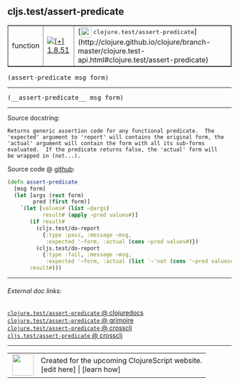 ## cljs.test/assert-predicate



 <table border="1">
<tr>
<td>function</td>
<td><a href="https://github.com/cljsinfo/cljs-api-docs/tree/1.8.51"><img valign="middle" alt="[+] 1.8.51" title="Added in 1.8.51" src="https://img.shields.io/badge/+-1.8.51-lightgrey.svg"></a> </td>
<td>
[<img height="24px" valign="middle" src="http://i.imgur.com/1GjPKvB.png"> <samp>clojure.test/assert-predicate</samp>](http://clojure.github.io/clojure/branch-master/clojure.test-api.html#clojure.test/assert-predicate)
</td>
</tr>
</table>

<samp>(assert-predicate msg form)</samp><br>

---

 <samp>
(__assert-predicate__ msg form)<br>
</samp>

---





Source docstring:

```
Returns generic assertion code for any functional predicate.  The
'expected' argument to 'report' will contains the original form, the
'actual' argument will contain the form with all its sub-forms
evaluated.  If the predicate returns false, the 'actual' form will
be wrapped in (not...).
```


Source code @ [github]():

```clj
(defn assert-predicate
  [msg form]
  (let [args (rest form)
        pred (first form)]
    `(let [values# (list ~@args)
           result# (apply ~pred values#)]
       (if result#
         (cljs.test/do-report
           {:type :pass, :message ~msg,
            :expected '~form, :actual (cons ~pred values#)})
         (cljs.test/do-report
           {:type :fail, :message ~msg,
            :expected '~form, :actual (list '~'not (cons '~pred values#))}))
       result#)))
```

<!--
Repo - tag - source tree - lines:

 <pre>

</pre>

-->

---



###### External doc links:

[`clojure.test/assert-predicate` @ clojuredocs](http://clojuredocs.org/clojure.test/assert-predicate)<br>
[`clojure.test/assert-predicate` @ grimoire](http://conj.io/store/v1/org.clojure/clojure/1.7.0-beta3/clj/clojure.test/assert-predicate/)<br>
[`clojure.test/assert-predicate` @ crossclj](http://crossclj.info/fun/clojure.test/assert-predicate.html)<br>
[`cljs.test/assert-predicate` @ crossclj](http://crossclj.info/fun/cljs.test/assert-predicate.html)<br>

---

 <table>
<tr><td>
<img valign="middle" align="right" width="48px" src="http://i.imgur.com/Hi20huC.png">
</td><td>
Created for the upcoming ClojureScript website.<br>
[edit here] | [learn how]
</td></tr></table>

[edit here]:https://github.com/cljsinfo/cljs-api-docs/blob/master/cljsdoc/cljs.test/assert-predicate.cljsdoc
[learn how]:https://github.com/cljsinfo/cljs-api-docs/wiki/cljsdoc-files

<!--

This information was too distracting to show to readers, but I'll leave it
commented here since it is helpful to:

- pretty-print the data used to generate this document
- and show how to retrieve that data



The API data for this symbol:

```clj
{:ns "cljs.test",
 :name "assert-predicate",
 :signature ["[msg form]"],
 :name-encode "assert-predicate",
 :history [["+" "1.8.51"]],
 :type "function",
 :clj-equiv {:full-name "clojure.test/assert-predicate",
             :url "http://clojure.github.io/clojure/branch-master/clojure.test-api.html#clojure.test/assert-predicate"},
 :full-name-encode "cljs.test/assert-predicate",
 :source {:code "(defn assert-predicate\n  [msg form]\n  (let [args (rest form)\n        pred (first form)]\n    `(let [values# (list ~@args)\n           result# (apply ~pred values#)]\n       (if result#\n         (cljs.test/do-report\n           {:type :pass, :message ~msg,\n            :expected '~form, :actual (cons ~pred values#)})\n         (cljs.test/do-report\n           {:type :fail, :message ~msg,\n            :expected '~form, :actual (list '~'not (cons '~pred values#))}))\n       result#)))",
          :title "Source code",
          :repo "clojurescript",
          :tag "r1.8.51",
          :filename "src/main/cljs/cljs/test.cljc",
          :lines [25 43],
          :url "https://github.com/clojure/clojurescript/blob/r1.8.51/src/main/cljs/cljs/test.cljc#L25-L43"},
 :usage ["(assert-predicate msg form)"],
 :full-name "cljs.test/assert-predicate",
 :docstring "Returns generic assertion code for any functional predicate.  The\n'expected' argument to 'report' will contains the original form, the\n'actual' argument will contain the form with all its sub-forms\nevaluated.  If the predicate returns false, the 'actual' form will\nbe wrapped in (not...).",
 :cljsdoc-url "https://github.com/cljsinfo/cljs-api-docs/blob/master/cljsdoc/cljs.test/assert-predicate.cljsdoc"}

```

Retrieve the API data for this symbol:

```clj
;; from Clojure REPL
(require '[clojure.edn :as edn])
(-> (slurp "https://raw.githubusercontent.com/cljsinfo/cljs-api-docs/catalog/cljs-api.edn")
    (edn/read-string)
    (get-in [:symbols "cljs.test/assert-predicate"]))
```

-->
